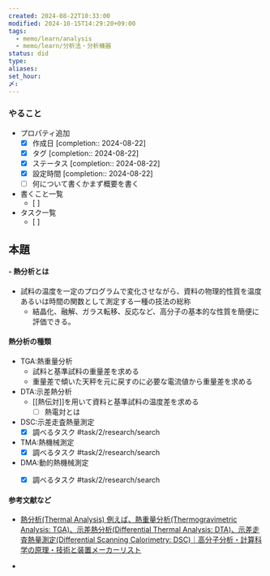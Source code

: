 ```yaml
---
created: 2024-08-22T10:33:00
modified: 2024-10-15T14:29:20+09:00
tags:
  - memo/learn/analysis
  - memo/learn/分析法・分析機器
status: did
type: 
aliases: 
set_hour: 
〆: 
---
```

### やること
- プロパティ追加
	- [x] 作成日  [completion:: 2024-08-22]
	- [x] タグ  [completion:: 2024-08-22]
	- [x] ステータス  [completion:: 2024-08-22]
	- [x] 設定時間  [completion:: 2024-08-22]
	- [ ] 何について書くかまず概要を書く
- 書くこと一覧
	- [ ] 
- タスク一覧
	- [ ] 
## 本題
#### - 熱分析とは
- 試料の温度を一定のプログラムで変化させながら、資料の物理的性質を温度あるいは時間の関数として測定する一種の技法の総称
	- 結晶化、融解、ガラス転移、反応など、高分子の基本的な性質を簡便に評価できる。
#### 熱分析の種類
- TGA:熱重量分析
	- 試料と基準試料の重量差を求める
	- 重量差で傾いた天秤を元に戻すのに必要な電流値から重量差を求める
- DTA:示差熱分析
	- [[熱伝対]]を用いて資料と基準試料の温度差を求める
		- [ ] 熱電対とは
- DSC:示差走査熱量測定
	- [x] 調べるタスク #task/2/research/search
- TMA:熱機械測定
	- [x] 調べるタスク #task/2/research/search
- DMA:動的熱機械測定
	- [x] 調べるタスク #task/2/research/search



#### 参考文献など
- [熱分析(Thermal Analysis) 例えば、熱重量分析(Thermogravimetric Analysis: TGA)、示差熱分析(Differential Thermal Analysis: DTA)、示差走査熱量測定(Differential Scanning Calorimetry: DSC)｜高分子分析・計算科学の原理・技術と装置メーカーリスト](https://www.spsj.or.jp/equipment/news/news_detail_50.html)

- 